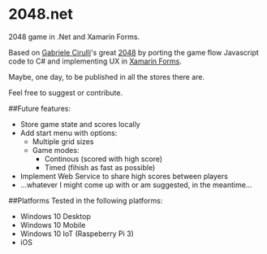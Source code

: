 # 2048.net
2048 game in .Net and Xamarin Forms.

Based on [Gabriele Cirulli](https://github.com/gabrielecirulli)'s great [2048](https://github.com/gabrielecirulli/2048) by porting the game flow Javascript code to C# and implementing UX in [Xamarin Forms](https://www.xamarin.com/forms).

Maybe, one day, to be published in all the stores there are.

Feel free to suggest or contribute.

##Future features:
* Store game state and scores locally
* Add start menu with options:
  * Multiple grid sizes
  * Game modes:
    * Continous (scored with high score)
    * Timed (fihish as fast as possible)
* Implement Web Service to share high scores between players
* ...whatever I might come up with or am suggested, in the meantime...

##Platforms
Tested in the following platforms:
* Windows 10 Desktop
* Windows 10 Mobile
* Windows 10 IoT (Raspeberry Pi 3)
* iOS
